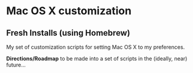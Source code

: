 # Mac OS X customization
## Fresh Installs (using Homebrew)

My set of customization scripts for setting Mac OS X to my preferences.

**Directions/Roadmap**
to be made into a set of scripts in the (ideally, near) future...
